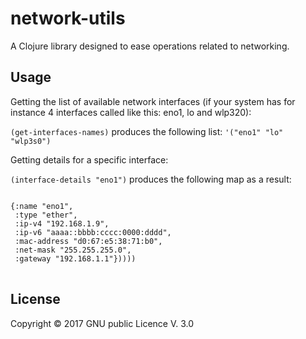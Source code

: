 # network-utils

A Clojure library designed to ease operations related to networking.

## Usage

Getting the list of available network interfaces (if your system has for instance 4 interfaces called like this: eno1, lo and wlp320):

<code>(get-interfaces-names)</code> produces the following list: <code>'("eno1" "lo" "wlp3s0")</code>

Getting details for a specific interface:

<code>(interface-details "eno1")</code> produces the following map as a result:<br>
<pre>
<code>
{:name "eno1",
 :type "ether",
 :ip-v4 "192.168.1.9",
 :ip-v6 "aaaa::bbbb:cccc:0000:dddd",
 :mac-address "d0:67:e5:38:71:b0",
 :net-mask "255.255.255.0",
 :gateway "192.168.1.1"}))))
</code>
</pre>
## License

Copyright © 2017 GNU public Licence V. 3.0